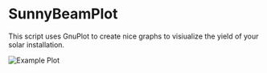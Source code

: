 # SunnyBeamPlot

This script uses GnuPlot to create nice graphs to visiualize
the yield of your solar installation.

![Example Plot](http://pfarrer.github.io/SunnyBeamPlot-2011-06-29.png)
